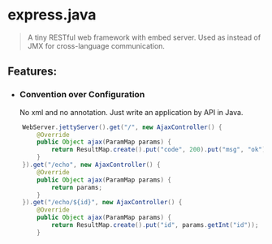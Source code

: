 express.java
=====
>A tiny RESTful web framework with embed server. Used as instead of JMX for cross-language communication.

## Features:

* ### Convention over Configuration
	
	No xml and no annotation. Just write an application by API in Java.
	
```java
	WebServer.jettyServer().get("/", new AjaxController() {
		@Override
		public Object ajax(ParamMap params) {
			return ResultMap.create().put("code", 200).put("msg", "ok");
		}
	}).get("/echo", new AjaxController() {
		@Override
		public Object ajax(ParamMap params) {
			return params;
		}
	}).get("/echo/${id}", new AjaxController() {
        @Override
        public Object ajax(ParamMap params) {
            return ResultMap.create().put("id", params.getInt("id"));
        }

```
